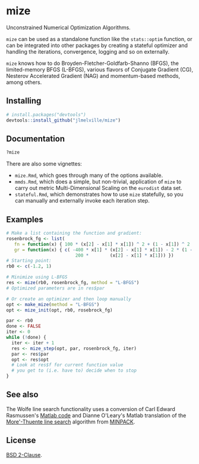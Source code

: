 # mize

Unconstrained Numerical Optimization Algorithms.

`mize` can be used as a standalone function like the `stats::optim` function, 
or can be integrated into other packages by creating a stateful optimizer and 
handling the iterations, convergence, logging and so on externally. 

`mize` knows how to do Broyden-Fletcher-Goldfarb-Shanno (BFGS), 
the limited-memory BFGS (L-BFGS), various flavors of Conjugate Gradient (CG), 
Nesterov Accelerated Gradient (NAG) and momentum-based methods, among others.

## Installing

```R
# install.packages("devtools")
devtools::install_github("jlmelville/mize")
```

## Documentation

```R
?mize
```

There are also some vignettes:

* `mize.Rmd`, which goes through many of the options available.
* `mmds.Rmd`, which does a simple, but non-trivial, application of `mize` to
carry out metric Multi-Dimensional Scaling on the `eurodist` data set.
* `stateful.Rmd`, which demonstrates how to use `mize` statefully, so you can
manually and externally invoke each iteration step.

## Examples

```R
# Make a list containing the function and gradient:
rosenbrock_fg <- list(
   fn = function(x) { 100 * (x[2] - x[1] * x[1]) ^ 2 + (1 - x[1]) ^ 2  },
   gr = function(x) { c( -400 * x[1] * (x[2] - x[1] * x[1]) - 2 * (1 - x[1]),
                          200 *        (x[2] - x[1] * x[1])) })
# Starting point:
rb0 <- c(-1.2, 1)

# Minimize using L-BFGS
res <- mize(rb0, rosenbrock_fg, method = "L-BFGS")
# Optimized parameters are in res$par

# Or create an optimizer and then loop manually
opt <- make_mize(method = "L-BFGS")
opt <- mize_init(opt, rb0, rosebrock_fg)

par <- rb0
done <- FALSE
iter <- 0
while (!done) {
  iter <- iter + 1
  res <- mize_step(opt, par, rosenbrock_fg, iter)
  par <- res$par
  opt <- res$opt
  # Look at res$f for current function value
  # you get to (i.e. have to) decide when to stop
}
```

## See also

The Wolfe line search functionality uses a conversion of Carl Edward Rasmussen's
[Matlab code](http://learning.eng.cam.ac.uk/carl/code/minimize/) and Dianne 
O'Leary's Matlab translation of the 
[More'-Thuente line search](https://www.cs.umd.edu/users/oleary/software/)
algorithm from [MINPACK](http://www.netlib.org/minpack/).

## License

[BSD 2-Clause](https://opensource.org/licenses/BSD-2-Clause).
